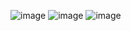![image](https://github.com/githubwwj/AppUpgrade/raw/master/images-folder/后台下载.png)
![image](https://github.com/githubwwj/AppUpgrade/raw/master/images-folder/下载界面.png)
![image](https://github.com/githubwwj/AppUpgrade/raw/master/images-folder/是否安装下载好的安装包.png)